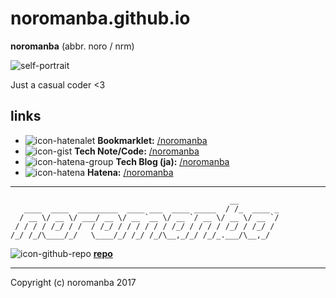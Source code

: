 # noromanba.github.io

**noromanba** (abbr. noro / nrm)

![self-portrait](https://github.com/noromanba.png)

Just a casual coder <3

## links

- ![icon-hatenalet](https://cdn-ak.favicon.st-hatena.com/?url=http://let.hatelabo.jp) **Bookmarklet:** [/noromanba](http://let.hatelabo.jp/noromanba/)
- ![icon-gist](https://www.google.com/s2/favicons?domain=gist.github.com) **Tech Note/Code:** [/noromanba](https://gist.github.com/noromanba/)
- ![icon-hatena-group](https://www.google.com/s2/favicons?domain=ptech.g.hatena.ne.jp) **Tech Blog (ja):** [/noromanba](http://ptech.g.hatena.ne.jp/noromanba/)
- ![icon-hatena](https://www.google.com/s2/favicons?domain=profile.hatena.ne.jp) **Hatena:** [/noromanba](https://profile.hatena.ne.jp/noromanba/)

----

```aa
                                                 __
   ____  ____  _________  ____ ___  ____ _____  / /_  ____ _
  / __ \/ __ \/ ___/ __ \/ __ `__ \/ __ `/ __ \/ __ \/ __ `/
 / / / / /_/ / /  / /_/ / / / / / / /_/ / / / / /_/ / /_/ /
/_/ /_/\____/_/   \____/_/ /_/ /_/\__,_/_/ /_/_.___/\__,_/

```

![icon-github-repo](https://www.google.com/s2/favicons?domain=github.com) [**repo**](https://github.com/noromanba/noromanba.github.io/)

----

Copyright (c) noromanba 2017

<!-- favicon fetchers
![icon](https://www.google.com/s2/favicons?domain=example.com)
![icon](https://cdn-ak.favicon.st-hatena.com/?url=https://example.com)
-->
